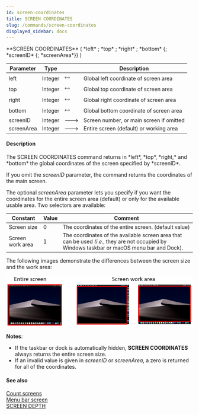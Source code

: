 ```yaml
---
id: screen-coordinates
title: SCREEN COORDINATES
slug: /commands/screen-coordinates
displayed_sidebar: docs
---
```


<!--REF #_command_.SCREEN COORDINATES.Syntax-->**SCREEN COORDINATES** ( *left* ; *top* ; *right* ; *bottom* {; *screenID* {; *screenArea*}} )<!-- END REF-->
<!--REF #_command_.SCREEN COORDINATES.Params-->
| Parameter | Type |  | Description |
| --- | --- | --- | --- |
| left | Integer | &#x1F858; | Global left coordinate of screen area |
| top | Integer | &#x1F858; | Global top coordinate of screen area |
| right | Integer | &#x1F858; | Global right coordinate of screen area |
| bottom | Integer | &#x1F858; | Global bottom coordinate of screen area |
| screenID | Integer | &#x1F852; | Screen number, or main screen if omitted |
| screenArea | Integer | &#x1F852; | Entire screen (default) or working area |

<!-- END REF-->

#### Description 

<!--REF #_command_.SCREEN COORDINATES.Summary-->The SCREEN COORDINATES command returns in *left*, *top*, *right,* and *bottom* the global coordinates of the screen specified by *screenID*.<!-- END REF-->

If you omit the *screenID* parameter, the command returns the coordinates of the main screen. 

The optional *screenArea* parameter lets you specify if you want the coordinates for the entire screen area (default) or only for the available usable area. Two selectors are available:

| Constant         | Value | Comment                                                                                                                                      |
| ---------------- | ----- | -------------------------------------------------------------------------------------------------------------------------------------------- |
| Screen size      | 0     | The coordinates of the entire screen. (default value)                                                                                        |
| Screen work area | 1     | The coordinates of the available screen area that can be used *(i.e.*, they are not occupied by Windows taskbar or macOS menu bar and Dock). |

The following images demonstrate the differences between the screen size and the work area:

![](../assets/en/commands/pict4800387.en.png) 

**Notes**:

* If the taskbar or dock is automatically hidden, **SCREEN COORDINATES** always returns the entire screen size.
* If an invalid value is given in *screenID* or *screenArea*, a zero is returned for all of the coordinates.

#### See also 

[Count screens](count-screens.md)  
[Menu bar screen](menu-bar-screen.md)  
[SCREEN DEPTH](screen-depth.md)  